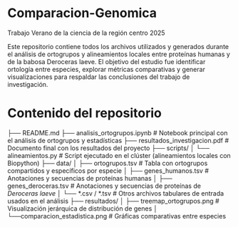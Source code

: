 # Comparacion-Genomica
Trabajo Verano de la ciencia de la región centro 2025

Este repositorio contiene todos los archivos utilizados y generados durante el análisis de ortogrupos y alineamientos locales entre proteínas humanas y de la babosa Deroceras laeve. El objetivo del estudio fue identificar ortología entre especies, explorar métricas comparativas y generar visualizaciones para respaldar las conclusiones del trabajo de investigación.
# Contenido del repositorio
├── README.md
├── analisis_ortogrupos.ipynb       # Notebook principal con el análisis de ortogrupos y estadísticas
├── resultados_investigacion.pdf    # Documento final con los resultados del proyecto
├── scripts/
│   └── alineamientos.py            # Script ejecutado en el clúster (alineamientos locales con Biopython)
├── data/
│   ├── ortogrupos.tsv              # Tabla con ortogrupos compartidos y específicos por especie
│   ├── genes_humanos.tsv           # Anotaciones y secuencias de proteínas humanas
│   ├── genes_deroceras.tsv         # Anotaciones y secuencias de proteínas de *Deroceras laeve*
│   └── *.csv / *.tsv               # Otros archivos tabulares de entrada usados en el análisis
├── resultados/
│   ├── treemap_ortogrupos.png      # Visualización jerárquica de distribución de genes
│   └──comparacion_estadistica.png # Gráficas comparativas entre especies
